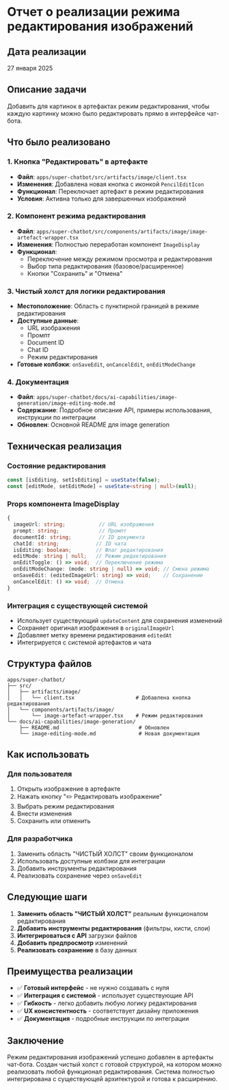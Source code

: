 # Отчет о реализации режима редактирования изображений

## Дата реализации

27 января 2025

## Описание задачи

Добавить для картинок в артефактах режим редактирования, чтобы каждую картинку можно было редактировать прямо в интерфейсе чат-бота.

## Что было реализовано

### 1. Кнопка "Редактировать" в артефакте

- **Файл**: `apps/super-chatbot/src/artifacts/image/client.tsx`
- **Изменения**: Добавлена новая кнопка с иконкой `PencilEditIcon`
- **Функционал**: Переключает артефакт в режим редактирования
- **Условия**: Активна только для завершенных изображений

### 2. Компонент режима редактирования

- **Файл**: `apps/super-chatbot/src/components/artifacts/image/image-artefact-wrapper.tsx`
- **Изменения**: Полностью переработан компонент `ImageDisplay`
- **Функционал**:
  - Переключение между режимом просмотра и редактирования
  - Выбор типа редактирования (базовое/расширенное)
  - Кнопки "Сохранить" и "Отмена"

### 3. Чистый холст для логики редактирования

- **Местоположение**: Область с пунктирной границей в режиме редактирования
- **Доступные данные**:
  - URL изображения
  - Промпт
  - Document ID
  - Chat ID
  - Режим редактирования
- **Готовые колбэки**: `onSaveEdit`, `onCancelEdit`, `onEditModeChange`

### 4. Документация

- **Файл**: `apps/super-chatbot/docs/ai-capabilities/image-generation/image-editing-mode.md`
- **Содержание**: Подробное описание API, примеры использования, инструкции по интеграции
- **Обновлен**: Основной README для image generation

## Техническая реализация

### Состояние редактирования

```typescript
const [isEditing, setIsEditing] = useState(false);
const [editMode, setEditMode] = useState<string | null>(null);
```

### Props компонента ImageDisplay

```typescript
{
  imageUrl: string;           // URL изображения
  prompt: string;             // Промпт
  documentId: string;         // ID документа
  chatId: string;            // ID чата
  isEditing: boolean;        // Флаг редактирования
  editMode: string | null;   // Режим редактирования
  onEditToggle: () => void;  // Переключение режима
  onEditModeChange: (mode: string | null) => void; // Смена режима
  onSaveEdit: (editedImageUrl: string) => void;    // Сохранение
  onCancelEdit: () => void;  // Отмена
}
```

### Интеграция с существующей системой

- Использует существующий `updateContent` для сохранения изменений
- Сохраняет оригинал изображения в `originalImageUrl`
- Добавляет метку времени редактирования `editedAt`
- Интегрируется с системой артефактов и чата

## Структура файлов

```
apps/super-chatbot/
├── src/
│   ├── artifacts/image/
│   │   └── client.tsx                    # Добавлена кнопка редактирования
│   └── components/artifacts/image/
│       └── image-artefact-wrapper.tsx    # Режим редактирования
└── docs/ai-capabilities/image-generation/
    ├── README.md                          # Обновлен
    └── image-editing-mode.md              # Новая документация
```

## Как использовать

### Для пользователя

1. Открыть изображение в артефакте
2. Нажать кнопку "✏️ Редактировать изображение"
3. Выбрать режим редактирования
4. Внести изменения
5. Сохранить или отменить

### Для разработчика

1. Заменить область "ЧИСТЫЙ ХОЛСТ" своим функционалом
2. Использовать доступные колбэки для интеграции
3. Добавить инструменты редактирования
4. Реализовать сохранение через `onSaveEdit`

## Следующие шаги

1. **Заменить область "ЧИСТЫЙ ХОЛСТ"** реальным функционалом редактирования
2. **Добавить инструменты редактирования** (фильтры, кисти, слои)
3. **Интегрироваться с API** загрузки файлов
4. **Добавить предпросмотр** изменений
5. **Реализовать сохранение** в базу данных

## Преимущества реализации

- ✅ **Готовый интерфейс** - не нужно создавать с нуля
- ✅ **Интеграция с системой** - использует существующие API
- ✅ **Гибкость** - легко добавить любую логику редактирования
- ✅ **UX консистентность** - соответствует дизайну приложения
- ✅ **Документация** - подробные инструкции по интеграции

## Заключение

Режим редактирования изображений успешно добавлен в артефакты чат-бота. Создан чистый холст с готовой структурой, на котором можно реализовать любой функционал редактирования. Система полностью интегрирована с существующей архитектурой и готова к расширению.




